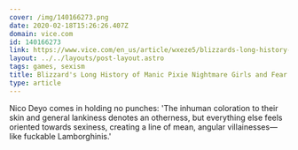 ```yaml
---
cover: /img/140166273.png
date: 2020-02-18T15:26:26.407Z
domain: vice.com
id: 140166273
link: https://www.vice.com/en_us/article/wxeze5/blizzards-long-history-of-manic-pixie-nightmare-girls-and-fear-of-women
layout: ../../layouts/post-layout.astro
tags: games, sexism
title: Blizzard's Long History of Manic Pixie Nightmare Girls and Fear of Women
type: article
---
```


Nico Deyo comes in holding no punches: 'The inhuman coloration to their skin and general lankiness denotes an otherness, but everything else feels oriented towards sexiness, creating a line of mean, angular villainesses—like fuckable Lamborghinis.'

